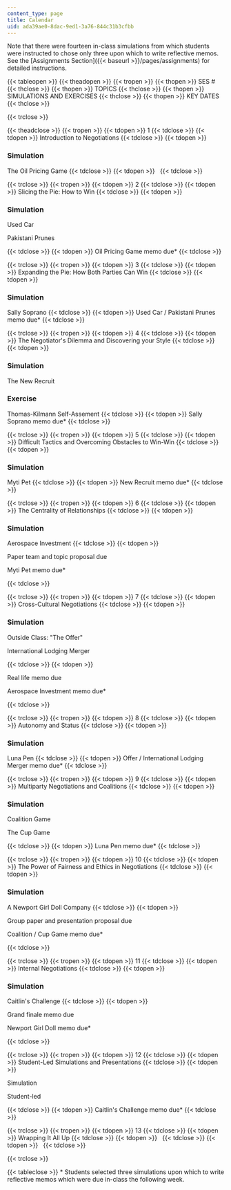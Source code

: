 ```yaml
---
content_type: page
title: Calendar
uid: ada39ae0-8dac-9ed1-3a76-844c31b3cfbb
---
```


Note that there were fourteen in-class simulations from which students were instructed to chose only three upon which to write reflective memos. See the [Assignments Section]({{< baseurl >}}/pages/assignments) for detailed instructions.

{{< tableopen >}}
{{< theadopen >}}
{{< tropen >}}
{{< thopen >}}
SES #
{{< thclose >}}
{{< thopen >}}
TOPICS
{{< thclose >}}
{{< thopen >}}
SIMULATIONS AND EXERCISES
{{< thclose >}}
{{< thopen >}}
KEY DATES
{{< thclose >}}

{{< trclose >}}

{{< theadclose >}}
{{< tropen >}}
{{< tdopen >}}
1
{{< tdclose >}}
{{< tdopen >}}
Introduction to Negotiations
{{< tdclose >}}
{{< tdopen >}}


### Simulation

The Oil Pricing Game
{{< tdclose >}}
{{< tdopen >}}
 
{{< tdclose >}}

{{< trclose >}}
{{< tropen >}}
{{< tdopen >}}
2
{{< tdclose >}}
{{< tdopen >}}
Slicing the Pie: How to Win
{{< tdclose >}}
{{< tdopen >}}


### Simulation

Used Car

Pakistani Prunes


{{< tdclose >}}
{{< tdopen >}}
Oil Pricing Game memo due\*
{{< tdclose >}}

{{< trclose >}}
{{< tropen >}}
{{< tdopen >}}
3
{{< tdclose >}}
{{< tdopen >}}
Expanding the Pie: How Both Parties Can Win
{{< tdclose >}}
{{< tdopen >}}


### Simulation

Sally Soprano
{{< tdclose >}}
{{< tdopen >}}
Used Car / Pakistani Prunes memo due\*
{{< tdclose >}}

{{< trclose >}}
{{< tropen >}}
{{< tdopen >}}
4
{{< tdclose >}}
{{< tdopen >}}
The Negotiator's Dilemma and Discovering your Style
{{< tdclose >}}
{{< tdopen >}}


### Simulation

The New Recruit

### Exercise

Thomas-Kilmann Self-Assement
{{< tdclose >}}
{{< tdopen >}}
Sally Soprano memo due\*
{{< tdclose >}}

{{< trclose >}}
{{< tropen >}}
{{< tdopen >}}
5
{{< tdclose >}}
{{< tdopen >}}
Difficult Tactics and Overcoming Obstacles to Win-Win
{{< tdclose >}}
{{< tdopen >}}


### Simulation

Myti Pet
{{< tdclose >}}
{{< tdopen >}}
New Recruit memo due\*
{{< tdclose >}}

{{< trclose >}}
{{< tropen >}}
{{< tdopen >}}
6
{{< tdclose >}}
{{< tdopen >}}
The Centrality of Relationships
{{< tdclose >}}
{{< tdopen >}}


### Simulation

Aerospace Investment
{{< tdclose >}}
{{< tdopen >}}


Paper team and topic proposal due

Myti Pet memo due\*


{{< tdclose >}}

{{< trclose >}}
{{< tropen >}}
{{< tdopen >}}
7
{{< tdclose >}}
{{< tdopen >}}
Cross-Cultural Negotiations
{{< tdclose >}}
{{< tdopen >}}


### Simulation

Outside Class: "The Offer"

International Lodging Merger


{{< tdclose >}}
{{< tdopen >}}


Real life memo due

Aerospace Investment memo due\*


{{< tdclose >}}

{{< trclose >}}
{{< tropen >}}
{{< tdopen >}}
8
{{< tdclose >}}
{{< tdopen >}}
Autonomy and Status
{{< tdclose >}}
{{< tdopen >}}


### Simulation

Luna Pen
{{< tdclose >}}
{{< tdopen >}}
Offer / International Lodging Merger memo due\*
{{< tdclose >}}

{{< trclose >}}
{{< tropen >}}
{{< tdopen >}}
9
{{< tdclose >}}
{{< tdopen >}}
Multiparty Negotiations and Coalitions
{{< tdclose >}}
{{< tdopen >}}


### Simulation

Coalition Game

The Cup Game


{{< tdclose >}}
{{< tdopen >}}
Luna Pen memo due\*
{{< tdclose >}}

{{< trclose >}}
{{< tropen >}}
{{< tdopen >}}
10
{{< tdclose >}}
{{< tdopen >}}
The Power of Fairness and Ethics in Negotiations
{{< tdclose >}}
{{< tdopen >}}


### Simulation

A Newport Girl Doll Company
{{< tdclose >}}
{{< tdopen >}}


Group paper and presentation proposal due

Coalition / Cup Game memo due\*


{{< tdclose >}}

{{< trclose >}}
{{< tropen >}}
{{< tdopen >}}
11
{{< tdclose >}}
{{< tdopen >}}
Internal Negotiations
{{< tdclose >}}
{{< tdopen >}}


### Simulation

Caitlin's Challenge
{{< tdclose >}}
{{< tdopen >}}


Grand finale memo due

Newport Girl Doll memo due\*


{{< tdclose >}}

{{< trclose >}}
{{< tropen >}}
{{< tdopen >}}
12
{{< tdclose >}}
{{< tdopen >}}
Student-Led Simulations and Presentations
{{< tdclose >}}
{{< tdopen >}}


Simulation

Student-led


{{< tdclose >}}
{{< tdopen >}}
Caitlin's Challenge memo due\*
{{< tdclose >}}

{{< trclose >}}
{{< tropen >}}
{{< tdopen >}}
13
{{< tdclose >}}
{{< tdopen >}}
Wrapping It All Up
{{< tdclose >}}
{{< tdopen >}}
 
{{< tdclose >}}
{{< tdopen >}}
 
{{< tdclose >}}

{{< trclose >}}

{{< tableclose >}}
\* Students selected three simulations upon which to write reflective memos which were due in-class the following week.